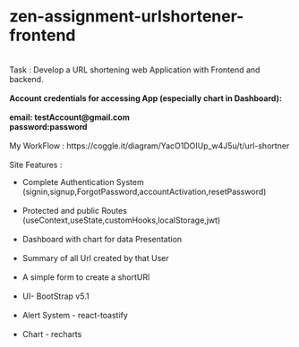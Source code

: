 # zen-assignment-urlshortener-frontend
<br>
Task : Develop a URL shortening web Application with Frontend and backend.
<br><br>
<strong>Account credentials for accessing App (especially chart in Dashboard):  
<br><br>
email: testAccount@gmail.com<br>
password:password<br>
  </strong>

<br>
My WorkFlow : https://coggle.it/diagram/YacO1DOIUp_w4J5u/t/url-shortner
<br>
<br>
Site Features : 
<br>
<ul>
<li>Complete Authentication System (signin,signup,ForgotPassword,accountActivation,resetPassword)</li><br>
<li>Protected and public Routes (useContext,useState,customHooks,localStorage,jwt)</li><br>
<li>Dashboard with chart for data Presentation</li><br>
<li>Summary of all Url created by that User</li><br>
<li>A simple form to create a shortURl</li><br>
<li>UI- BootStrap v5.1</li><br>
<li>Alert System - react-toastify</li><br>
<li>Chart - recharts</li><br>
</ul>
<br>
<br>

